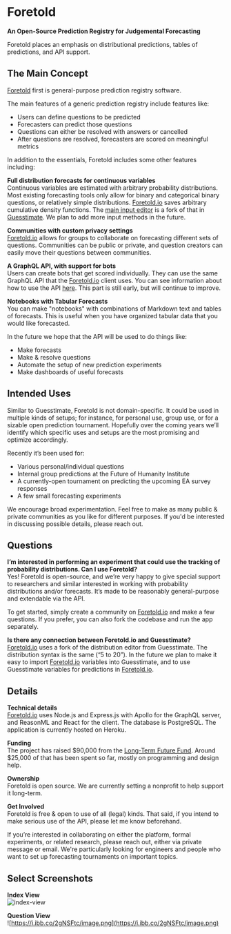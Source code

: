 # Foretold
**An Open-Source Prediction Registry for Judgemental Forecasting**

Foretold places an emphasis on distributional predictions, tables of predictions, and API support.

## The Main Concept

[Foretold](https://www.foretold.io/login) first is general-purpose prediction registry software.

The main features of a generic prediction registry include features like:

- Users can define questions to be predicted
- Forecasters can predict those questions
- Questions can either be resolved with answers or cancelled
- After questions are resolved, forecasters are scored on meaningful metrics

In addition to the essentials, Foretold includes some other features including:

**Full distribution forecasts for continuous variables**  
Continuous variables are estimated with arbitrary probability distributions. Most existing forecasting tools only allow for binary and categorical binary questions, or relatively simple distributions. [Foretold.io](https://www.foretold.io/login) saves arbitrary cumulative density functions. The [main input editor](https://observablehq.com/@oagr/foretold-inputs) is a fork of that in [Guesstimate](https://www.getguesstimate.com/). We plan to add more input methods in the future. 

**Communities with custom privacy settings**    
[Foretold.io](https://www.foretold.io/login) allows for groups to collaborate on forecasting different sets of questions. Communities can be public or private, and question creators can easily move their questions between communities. 

**A GraphQL API, with support for bots**    
Users can create bots that get scored individually. They can use the same GraphQL API that the [Foretold.io](https://www.foretold.io/login) client uses. You can see information about how to use the API [here](https://observablehq.com/@jjj/bot-tips). This part is still early, but will continue to improve.

**Notebooks with Tabular Forecasts**  
You can make "notebooks" with combinations of Markdown text and tables of forecasts. This is useful when you have organized tabular data that you would like forecasted.

In the future we hope that the API will be used to do things like:

- Make forecasts
- Make & resolve questions
- Automate the setup of new prediction experiments
- Make dashboards of useful forecasts

## Intended Uses  

Similar to Guesstimate, Foretold is not domain-specific. It could be used in multiple kinds of setups; for instance, for personal use, group use, or for a sizable open prediction tournament. Hopefully over the coming years we’ll identify which specific uses and setups are the most promising and optimize accordingly.

Recently it’s been used for:  

- Various personal/individual questions
- Internal group predictions at the Future of Humanity Institute
- A currently-open tournament on predicting the upcoming EA survey responses
- A few small forecasting experiments

We encourage broad experimentation. Feel free to make as many public & private communities as you like for different purposes. If you'd be interested in discussing possible details, please reach out.

## Questions

**I’m interested in performing an experiment that could use the tracking of probability distributions. Can I use Foretold?**  
Yes! Foretold is open-source, and we’re very happy to give special support to researchers and similar interested in working with probability distributions and/or forecasts. It’s made to be reasonably general-purpose and extendable via the API.

To get started, simply create a community on [Foretold.io](https://www.foretold.io/login) and make a few questions. If you prefer, you can also fork the codebase and run the app separately.

**Is there any connection between Foretold.io and Guesstimate?**  
[Foretold.io](https://www.foretold.io/login) uses a fork of the distribution editor from Guesstimate. The distribution syntax is the same (“5 to 20”). In the future we plan to make it easy to import [Foretold.io](https://www.foretold.io/login) variables into Guesstimate, and to use Guesstimate variables for predictions in [Foretold.io](https://www.foretold.io/login).

## Details

**Technical details**  
[Foretold.io](https://www.foretold.io/login) uses Node.js and Express.js with Apollo for the GraphQL server, and ReasonML and React for the client. The database is PostgreSQL. The application is currently hosted on Heroku.

**Funding**  
The project has raised $90,000 from the [Long-Term Future Fund](https://app.effectivealtruism.org/funds/far-future). Around $25,000 of that has been spent so far, mostly on programming and design help. 

**Ownership**  
Foretold is open source. We are currently setting a nonprofit to help support it long-term.

**Get Involved**  
Foretold is free & open to use of all (legal) kinds. That said, if you intend to make serious use of the API, please let me know beforehand.

If you’re interested in collaborating on either the platform, formal experiments, or related research, please reach out, either via private message or email. We're particularly looking for engineers and people who want to set up forecasting tournaments on important topics.

## Select Screenshots  

**Index View**  
![index-view](https://i.ibb.co/q0YgwWN/image.png)

**Question View**  
![https://i.ibb.co/2gNSFtc/image.png](https://i.ibb.co/2gNSFtc/image.png)

